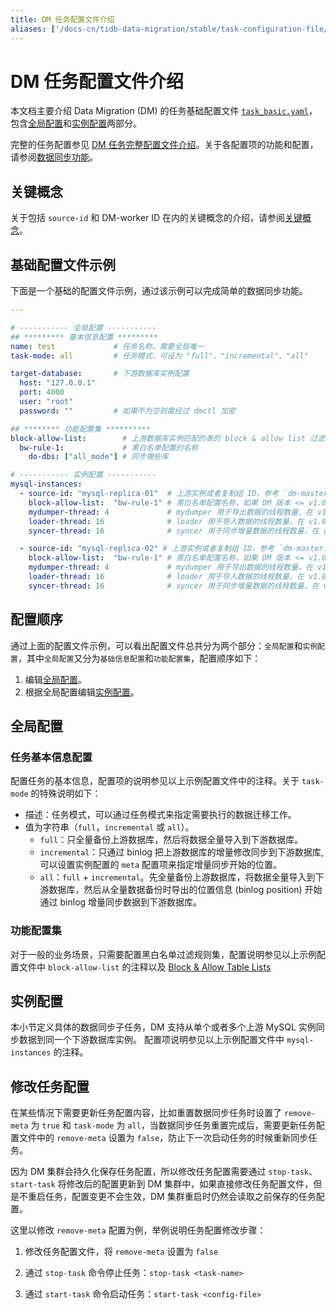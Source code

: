 ```yaml
---
title: DM 任务配置文件介绍
aliases: ['/docs-cn/tidb-data-migration/stable/task-configuration-file/','/docs-cn/tidb-data-migration/v1.0/task-configuration-file/','/docs-cn/dev/reference/tools/data-migration/configure/task-configuration-file','/docs-cn/v3.1/reference/tools/data-migration/configure/task-configuration-file','/docs-cn/v3.0/reference/tools/data-migration/configure/task-configuration-file','/docs-cn/v2.1/reference/tools/data-migration/configure/task-configuration-file']
---
```


# DM 任务配置文件介绍

本文档主要介绍 Data Migration (DM) 的任务基础配置文件 [`task_basic.yaml`](https://github.com/pingcap/dm/blob/master/dm/master/task_basic.yaml)，包含[全局配置](#全局配置)和[实例配置](#实例配置)两部分。

完整的任务配置参见 [DM 任务完整配置文件介绍](task-configuration-file-full.md)。关于各配置项的功能和配置，请参阅[数据同步功能](feature-overview.md)。

## 关键概念

关于包括 `source-id` 和 DM-worker ID 在内的关键概念的介绍，请参阅[关键概念](config-overview.md#关键概念)。

## 基础配置文件示例

下面是一个基础的配置文件示例，通过该示例可以完成简单的数据同步功能。

```yaml
---

# ----------- 全局配置 -----------
## ********* 基本信息配置 *********
name: test             # 任务名称，需要全局唯一
task-mode: all         # 任务模式，可设为 "full"、"incremental"、"all"

target-database:       # 下游数据库实例配置
  host: "127.0.0.1"
  port: 4000
  user: "root"
  password: ""         # 如果不为空则需经过 dmctl 加密

## ******** 功能配置集 **********
block-allow-list:        # 上游数据库实例匹配的表的 block & allow list 过滤规则集，如果 DM 版本 <= v1.0.6 则使用 black-white-list
  bw-rule-1:             # 黑白名单配置的名称
    do-dbs: ["all_mode"] # 同步哪些库

# ----------- 实例配置 -----------
mysql-instances:
  - source-id: "mysql-replica-01"  # 上游实例或者复制组 ID，参考 `dm-master.toml` 的 `source-id` 配置
    block-allow-list:  "bw-rule-1" # 黑白名单配置名称，如果 DM 版本 <= v1.0.6 则使用 black-white-list
    mydumper-thread: 4             # mydumper 用于导出数据的线程数量，在 v1.0.2 版本引入
    loader-thread: 16              # loader 用于导入数据的线程数量，在 v1.0.2 版本引入
    syncer-thread: 16              # syncer 用于同步增量数据的线程数量，在 v1.0.2 版本引入

  - source-id: "mysql-replica-02" # 上游实例或者复制组 ID，参考 `dm-master.toml` 的 `source-id` 配置
    block-allow-list:  "bw-rule-1" # 黑白名单配置名称，如果 DM 版本 <= v1.0.6 则使用 black-white-list
    mydumper-thread: 4             # mydumper 用于导出数据的线程数量，在 v1.0.2 版本引入
    loader-thread: 16              # loader 用于导入数据的线程数量，在 v1.0.2 版本引入
    syncer-thread: 16              # syncer 用于同步增量数据的线程数量，在 v1.0.2 版本引入
```

## 配置顺序

通过上面的配置文件示例，可以看出配置文件总共分为两个部分：`全局配置`和`实例配置`，其中`全局配置`又分为`基础信息配置`和`功能配置集`，配置顺序如下：

1. 编辑[全局配置](#全局配置)。
2. 根据全局配置编辑[实例配置](#实例配置)。

## 全局配置

### 任务基本信息配置

配置任务的基本信息，配置项的说明参见以上示例配置文件中的注释。关于 `task-mode` 的特殊说明如下：

- 描述：任务模式，可以通过任务模式来指定需要执行的数据迁移工作。
- 值为字符串（`full`，`incremental` 或 `all`）。
    - `full`：只全量备份上游数据库，然后将数据全量导入到下游数据库。
    - `incremental`：只通过 binlog 把上游数据库的增量修改同步到下游数据库, 可以设置实例配置的 `meta` 配置项来指定增量同步开始的位置。
    - `all`：`full` + `incremental`。先全量备份上游数据库，将数据全量导入到下游数据库，然后从全量数据备份时导出的位置信息 (binlog position) 开始通过 binlog 增量同步数据到下游数据库。

### 功能配置集

对于一般的业务场景，只需要配置黑白名单过滤规则集，配置说明参见以上示例配置文件中 `block-allow-list` 的注释以及 [Block & Allow Table Lists](feature-overview.md#block--allow-table-lists)

## 实例配置

本小节定义具体的数据同步子任务，DM 支持从单个或者多个上游 MySQL 实例同步数据到同一个下游数据库实例。
配置项说明参见以上示例配置文件中 `mysql-instances` 的注释。

## 修改任务配置

在某些情况下需要更新任务配置内容，比如重置数据同步任务时设置了 `remove-meta` 为 `true` 和 `task-mode` 为 `all`，当数据同步任务重置完成后，需要更新任务配置文件中的 `remove-meta` 设置为 `false`，防止下一次启动任务的时候重新同步任务。

因为 DM 集群会持久化保存任务配置，所以修改任务配置需要通过 `stop-task`、`start-task` 将修改后的配置更新到 DM 集群中，如果直接修改任务配置文件，但是不重启任务，配置变更不会生效，DM 集群重启时仍然会读取之前保存的任务配置。

这里以修改 `remove-meta` 配置为例，举例说明任务配置修改步骤：

1. 修改任务配置文件，将 `remove-meta` 设置为 `false`

2. 通过 `stop-task` 命令停止任务：`stop-task <task-name>`

3. 通过 `start-task` 命令启动任务：`start-task <config-file>`
